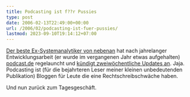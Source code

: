 ```yaml
---
title: Podcasting ist f??r Pussies
type: post
date: 2006-02-13T22:49:00+00:00
url: /2006/02/podcasting-ist-fuer-pussies/
lastmod: 2023-09-10T19:14:12+07:00
---
```

[Der beste Ex-Systemanalytiker von nebenan][1] hat nach jahrelanger Entwicklungsarbeit (er wurde im vergangenen Jahr etwas aufgehalten) [podcast.de][2] regelauncht und [kündigt zweiwöchentliche Updates an][3]. Jaja. Podcasting ist (für die bejahrteren Leser meiner kleinen unbedeutenden Publikation) Bloggen für Leute die eine Rechtschreibschwäche haben.

Und nun zurück zum Tagesgeschäft.

 [1]: http://fabio.bacigalupo.net/
 [2]: http://podcast.de
 [3]: http://blog.podcast.de/artikel/49/podcastde-relaunch
